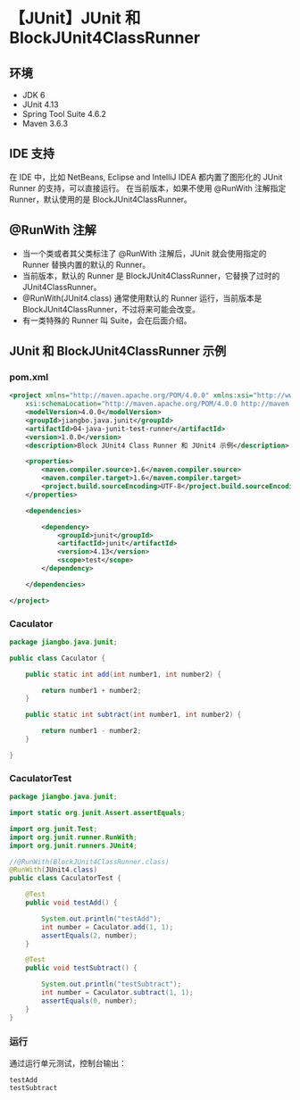 # 【JUnit】JUnit 和 BlockJUnit4ClassRunner

## 环境

- JDK 6
- JUnit 4.13
- Spring Tool Suite 4.6.2
- Maven 3.6.3

## IDE 支持

在 IDE 中，比如 NetBeans, Eclipse and IntelliJ IDEA 都内置了图形化的 JUnit Runner 的支持，可以直接运行。
在当前版本，如果不使用 @RunWith 注解指定 Runner，默认使用的是 BlockJUnit4ClassRunner。

## @RunWith 注解

* 当一个类或者其父类标注了 @RunWith 注解后，JUnit 就会使用指定的 Runner 替换内置的默认的 Runner。
* 当前版本，默认的 Runner 是 BlockJUnit4ClassRunner，它替换了过时的 JUnit4ClassRunner。
* @RunWith(JUnit4.class) 通常使用默认的 Runner 运行，当前版本是 BlockJUnit4ClassRunner，不过将来可能会改变。
* 有一类特殊的 Runner 叫 Suite，会在后面介绍。

## JUnit 和 BlockJUnit4ClassRunner 示例

### pom.xml

```xml
<project xmlns="http://maven.apache.org/POM/4.0.0" xmlns:xsi="http://www.w3.org/2001/XMLSchema-instance"
    xsi:schemaLocation="http://maven.apache.org/POM/4.0.0 http://maven.apache.org/xsd/maven-4.0.0.xsd">
    <modelVersion>4.0.0</modelVersion>
    <groupId>jiangbo.java.junit</groupId>
    <artifactId>04-java-junit-test-runner</artifactId>
    <version>1.0.0</version>
    <description>Block JUnit4 Class Runner 和 JUnit4 示例</description>

    <properties>
        <maven.compiler.source>1.6</maven.compiler.source>
        <maven.compiler.target>1.6</maven.compiler.target>
        <project.build.sourceEncoding>UTF-8</project.build.sourceEncoding>
    </properties>

    <dependencies>

        <dependency>
            <groupId>junit</groupId>
            <artifactId>junit</artifactId>
            <version>4.13</version>
            <scope>test</scope>
        </dependency>

    </dependencies>

</project>
```

### Caculator

```java
package jiangbo.java.junit;

public class Caculator {

    public static int add(int number1, int number2) {

        return number1 + number2;
    }

    public static int subtract(int number1, int number2) {

        return number1 - number2;
    }

}
```

### CaculatorTest

```java
package jiangbo.java.junit;

import static org.junit.Assert.assertEquals;

import org.junit.Test;
import org.junit.runner.RunWith;
import org.junit.runners.JUnit4;

//@RunWith(BlockJUnit4ClassRunner.class)
@RunWith(JUnit4.class)
public class CaculatorTest {

    @Test
    public void testAdd() {

        System.out.println("testAdd");
        int number = Caculator.add(1, 1);
        assertEquals(2, number);
    }

    @Test
    public void testSubtract() {

        System.out.println("testSubtract");
        int number = Caculator.subtract(1, 1);
        assertEquals(0, number);
    }
}
```

### 运行

通过运行单元测试，控制台输出：

```text
testAdd
testSubtract
```